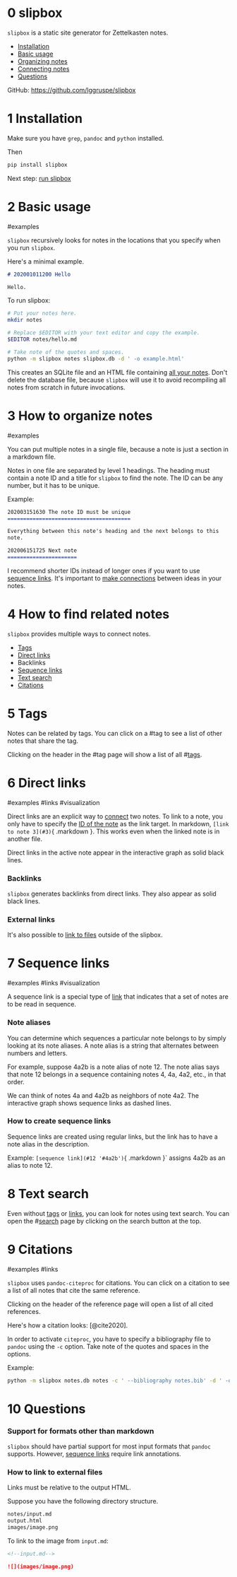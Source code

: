 0 slipbox
=========

`slipbox` is a static site generator for Zettelkasten notes.

- [Installation](#1 '/a')
- [Basic usage](#2 '/a1')
- [Organizing notes](#3)
- [Connecting notes](#4)
- [Questions](#10 '/b')

GitHub: <https://github.com/lggruspe/slipbox>


1 Installation
==============

Make sure you have `grep`, `pandoc` and `python` installed.

Then

```bash
pip install slipbox
```

Next step: [run slipbox](#2 '/a')


2 Basic usage
=============
#examples

`slipbox` recursively looks for notes in the locations that you specify
when you run `slipbox`.

Here's a minimal example.

```markdown
# 202001011200 Hello

Hello.
```

To run slipbox:

```bash
# Put your notes here.
mkdir notes

# Replace $EDITOR with your text editor and copy the example.
$EDITOR notes/hello.md

# Take note of the quotes and spaces.
python -m slipbox notes slipbox.db -d ' -o example.html'
```

This creates an SQLite file and an HTML file containing [all your notes](#3 '/a').
Don't delete the database file, because `slipbox` will use it to avoid
recompiling all notes from scratch in future invocations.


3 How to organize notes
=======================
#examples

You can put multiple notes in a single file,
because a note is just a section in a markdown file.

Notes in one file are separated by level 1 headings.
The heading must contain a note ID and a title for `slipbox` to find the
note.
The ID can be any number, but it has to be unique.

Example:

```markdown
202003151630 The note ID must be unique
=======================================

Everything between this note's heading and the next belongs to this
note.

202006151725 Next note
======================
```

I recommend shorter IDs instead of longer ones if you want to use
[sequence links](#7).
It's important to [make connections](#4 '/a') between ideas in your notes.


4 How to find related notes
============================

`slipbox` provides multiple ways to connect notes.

- [Tags](#5 '/a')
- [Direct links](#6 '/b')
- Backlinks
- [Sequence links](#7 '/c')
- [Text search](#8 '/d')
- [Citations](#9 '/a1')


5 Tags
======

Notes can be related by tags.
You can click on a #tag to see a list of other notes that share the tag.

Clicking on the header in the #tag page will show a list of all #[tags](#tags).


6 Direct links
==============
#examples #links #visualization

Direct links are an explicit way to [connect](#4) two notes.
To link to a note, you only have to specify the [ID of the note](#3) as
the link target.
In markdown, `[link to note 3](#3)`{ .markdown }.
This works even when the linked note is in another file.

Direct links in the active note appear in the interactive graph as solid
black lines.

### Backlinks

`slipbox` generates backlinks from direct links.
They also appear as solid black lines.

### External links

It's also possible to [link to files](#10 '/b') outside of the slipbox.


7 Sequence links
================
#examples #links #visualization

A sequence link is a special type of [link](#6) that indicates that a set of
notes are to be read in sequence.

### Note aliases

You can determine which sequences a particular note belongs to by simply
looking at its note aliases.
A note alias is a string that alternates between numbers and letters.

For example, suppose 4a2b is a note alias of note 12.
The note alias says that note 12 belongs in a sequence containing notes
4, 4a, 4a2, etc., in that order.

We can think of notes 4a and 4a2b as neighbors of note 4a2.
The interactive graph shows sequence links as dashed lines.

### How to create sequence links

Sequence links are created using regular links,
but the link has to have a note alias in the description.

Example: `[sequence link](#12 '#4a2b')`{ .markdown }`
assigns 4a2b as an alias to note 12.


8 Text search
=============

Even without [tags](#5) or [links](#6), you can look for notes using text search.
You can open the #[search](#search) page by clicking on the search button at the top.


9 Citations
===========
#examples #links

`slipbox` uses `pandoc-citeproc` for citations.
You can click on a citation to see a list of all notes that cite the
same reference.

Clicking on the header of the reference page will open a list of all
cited references.

Here's how a citation looks: [@cite2020].

In order to activate `citeproc`, you have to specify a bibliography file
to `pandoc` using the `-c` option.
Take note of the quotes and spaces in the options.

Example:

```bash
python -m slipbox notes.db notes -c ' --bibliography notes.bib' -d ' -o notes.html'
```


10 Questions
============

### Support for formats other than markdown

`slipbox` should have partial support for most input formats that
`pandoc` supports.
However, [sequence links](#7) require link annotations.

### How to link to external files

Links must be relative to the output HTML.

Suppose you have the following directory structure.

```bash
notes/input.md
output.html
images/image.png
```

To link to the image from `input.md`:

```markdown
<!--input.md-->

![](images/image.png)
```
